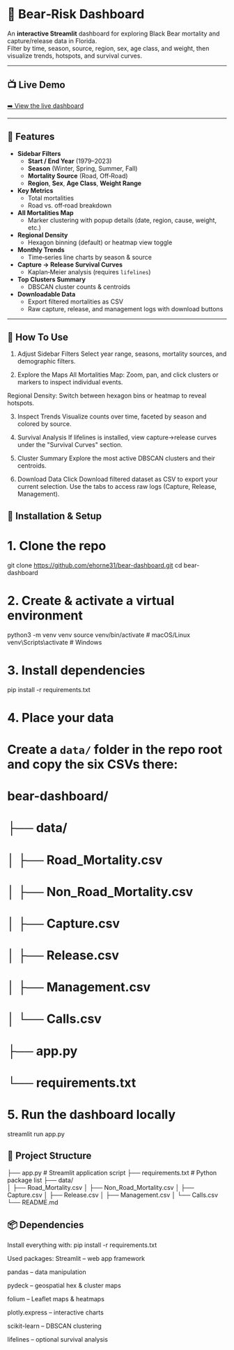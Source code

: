 # 🐻 Bear‑Risk Dashboard

An **interactive Streamlit** dashboard for exploring Black Bear mortality and capture/release data in Florida.  
Filter by time, season, source, region, sex, age class, and weight, then visualize trends, hotspots, and survival curves.

---

## 📺 Live Demo

[➡️ View the live dashboard](https://bear-dashboard-m3enxgrtonf3xobvkpnknp.streamlit.app/)

---

## 🚀 Features

- **Sidebar Filters**  
  - **Start / End Year** (1979–2023)  
  - **Season** (Winter, Spring, Summer, Fall)  
  - **Mortality Source** (Road, Off‑Road)  
  - **Region**, **Sex**, **Age Class**, **Weight Range**  
- **Key Metrics**  
  - Total mortalities
  - Road vs. off‑road breakdown  
- **All Mortalities Map**  
  - Marker clustering with popup details (date, region, cause, weight, etc.)  
- **Regional Density**  
  - Hexagon binning (default) or heatmap view toggle  
- **Monthly Trends**  
  - Time‑series line charts by season & source  
- **Capture → Release Survival Curves**  
  - Kaplan‑Meier analysis (requires `lifelines`)  
- **Top Clusters Summary**  
  - DBSCAN cluster counts & centroids  
- **Downloadable Data**  
  - Export filtered mortalities as CSV  
  - Raw capture, release, and management logs with download buttons  

---
## 📝 How To Use
1. Adjust Sidebar Filters
Select year range, seasons, mortality sources, and demographic filters.

2. Explore the Maps
All Mortalities Map: Zoom, pan, and click clusters or markers to inspect individual events.

Regional Density: Switch between hexagon bins or heatmap to reveal hotspots.

3. Inspect Trends
Visualize counts over time, faceted by season and colored by source.

4. Survival Analysis
If lifelines is installed, view capture→release curves under the "Survival Curves" section.

5. Cluster Summary
Explore the most active DBSCAN clusters and their centroids.

6. Download Data
Click Download filtered dataset as CSV to export your current selection.
Use the tabs to access raw logs (Capture, Release, Management).

## 🔧 Installation & Setup
# 1. Clone the repo
git clone https://github.com/ehorne31/bear-dashboard.git
cd bear-dashboard

# 2. Create & activate a virtual environment
python3 -m venv venv
source venv/bin/activate   # macOS/Linux
venv\Scripts\activate      # Windows

# 3. Install dependencies
pip install -r requirements.txt

# 4. Place your data
# Create a `data/` folder in the repo root and copy the six CSVs there:
# bear-dashboard/
# ├── data/
# │   ├── Road_Mortality.csv
# │   ├── Non_Road_Mortality.csv
# │   ├── Capture.csv
# │   ├── Release.csv
# │   ├── Management.csv
# │   └── Calls.csv
# ├── app.py
# └── requirements.txt

# 5. Run the dashboard locally
streamlit run app.py

## 📁 Project Structure
├── app.py             # Streamlit application script
├── requirements.txt   # Python package list
├── data/              
│   ├── Road_Mortality.csv
│   ├── Non_Road_Mortality.csv
│   ├── Capture.csv
│   ├── Release.csv
│   ├── Management.csv
│   └── Calls.csv
└── README.md

## 📦 Dependencies
Install everything with:
pip install -r requirements.txt

Used packages:
Streamlit – web app framework

pandas – data manipulation

pydeck – geospatial hex & cluster maps

folium – Leaflet maps & heatmaps

plotly.express – interactive charts

scikit-learn – DBSCAN clustering

lifelines – optional survival analysis
     

